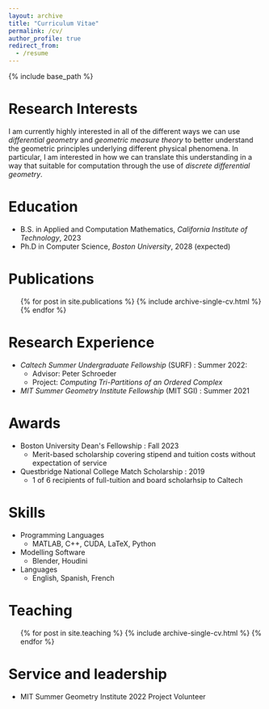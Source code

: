 ```yaml
---
layout: archive
title: "Curriculum Vitae"
permalink: /cv/
author_profile: true
redirect_from:
  - /resume
---
```


{% include base_path %}

Research Interests
==================
I am currently highly interested in all of the different ways we can use *differential
geometry* and *geometric measure theory* to better understand the geometric principles
underlying different physical phenomena.
In particular, I am interested in how we can translate this understanding
in a way that suitable for computation through the use of *discrete differential geometry*. 

Education
======
* B.S. in Applied and Computation Mathematics, *California Institute of Technology*, 2023
* Ph.D in Computer Science, *Boston University*, 2028 (expected)

Publications
======
  <ul>{% for post in site.publications %}
    {% include archive-single-cv.html %}
  {% endfor %}</ul>
 
Research Experience
===================
* _Caltech Summer Undergraduate Fellowship_ (SURF) : Summer 2022: 
    * Advisor: Peter Schroeder
    * Project: _Computing Tri-Partitions of an Ordered Complex_
* _MIT Summer Geometry Institute Fellowship_ (MIT SGI) : Summer 2021

Awards
======
* Boston University Dean's Fellowship : Fall 2023
    * Merit-based scholarship covering stipend and tuition costs without expectation of service
* Questbridge National College Match Scholarship : 2019
    * 1 of 6 recipients of full-tuition and board scholarhsip to Caltech
  
Skills
======
* Programming Languages 
  * MATLAB, C++, CUDA, LaTeX, Python 
* Modelling Software 
  * Blender, Houdini
* Languages
    * English, Spanish, French

 
Teaching
======
  <ul>{% for post in site.teaching %}
    {% include archive-single-cv.html %}
  {% endfor %}</ul>
  
Service and leadership
======
* MIT Summer Geometry Institute 2022 Project Volunteer 
